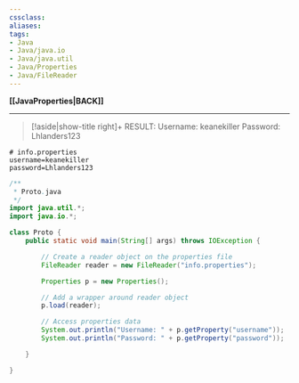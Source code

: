 ```yaml
---
cssclass:
aliases:
tags:
- Java
- Java/java.io
- Java/java.util
- Java/Properties
- Java/FileReader
---
```

**[[JavaProperties|BACK]]**

---
>[!aside|show-title right]+ RESULT:
> Username: keanekiller
> Password: Lhlanders123

```properties
# info.properties
username=keanekiller
password=Lhlanders123
```
```java
/**
 * Proto.java
 */
import java.util.*;
import java.io.*;

class Proto {
    public static void main(String[] args) throws IOException {

        // Create a reader object on the properties file
        FileReader reader = new FileReader("info.properties");

        Properties p = new Properties();

        // Add a wrapper around reader object
        p.load(reader);

        // Access properties data
        System.out.println("Username: " + p.getProperty("username"));
        System.out.println("Password: " + p.getProperty("password"));

    }

}
```